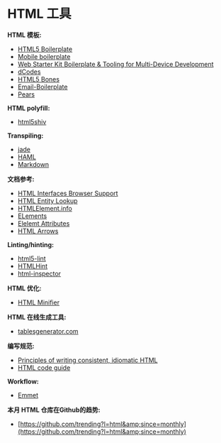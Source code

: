# HTML 工具


**HTML 模板:**

* [HTML5 Boilerplate](https://html5boilerplate.com/)
* [Mobile boilerplate](https://html5boilerplate.com/mobile/)
* [Web Starter Kit Boilerplate & Tooling for Multi-Device Development](https://developers.google.com/web/tools/starter-kit)
* [dCodes](c-users-fuguo-appdata-local-temp-gitbook2lark-153a3022d07bea00fb)
* [HTML5 Bones](http://html5bones.com/)
* [Email-Boilerplate](https://github.com/seanpowell/Email-Boilerplate)
* [Pears](http://pea.rs/)

**HTML polyfill:**

* [html5shiv](https://github.com/aFarkas/html5shiv)

**Transpiling:**

* [jade](http://jade-lang.com/)
* [HAML](http://haml.info/)
* [Markdown](http://daringfireball.net/projects/markdown/)

**文档参考:**

* [HTML Interfaces Browser Support](http://www.webbrowsercompatibility.com/html-interfaces/desktop/)
* [HTML Entity Lookup](http://entity-lookup.leftlogic.com/)
* [HTMLElement.info](http://htmlelement.info/)
* [ELements](https://html.spec.whatwg.org/multipage/indices.html#elements-3)
* [Elelemt Attributes](https://html.spec.whatwg.org/multipage/indices.html#attributes-3)
* [HTML Arrows](http://htmlarrows.com/)

**Linting/hinting:**

* [html5-lint](https://github.com/mozilla/html5-lint)
* [HTMLHint](http://htmlhint.com/)
* [html-inspector](https://github.com/philipwalton/html-inspector)

**HTML 优化:**

* [HTML Minifier](http://kangax.github.io/html-minifier/)

**HTML 在线生成工具:**

* [tablesgenerator.com](http://www.tablesgenerator.com)

**编写规范:**

* [Principles of writing consistent, idiomatic HTML](https://github.com/necolas/idiomatic-html)
* [HTML code guide](http://codeguide.co/#html)

**Workflow:**

* [Emmet](http://emmet.io/)

**本月 HTML 仓库在Github的趋势:**

* [https://github.com/trending?l=html&amp;since=monthly](https://github.com/trending?l=html&amp;since=monthly)
